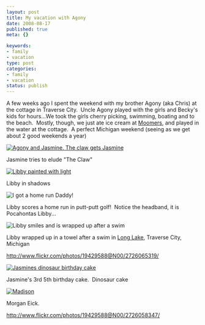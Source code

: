 ```yaml
--- 
layout: post
title: My vacation with Agony
date: 2008-08-17
published: true
meta: {}

keywords: 
- family
- vacation
type: post
categories: 
- family
- vacation
status: publish
---
```



A few weeks ago I spent the weekend with my brother Agony (aka Chris) at the cottage in Traverse City.  Uncle Agony played with the girls and Becky's kids for hours...We took the girls cherry picking, swimming, boating and to the beach.  Mostly, though, we just ate ice cream at [Moomers](http://www.moomers.com/), and played in the water at the cottage.  A perfect Michigan weekend (seeing as we get about 2 good weekends a year)

 

[![Agony and Jasmine.  The claw gets Jasmine](http://media.eick.us/2011/05/2726058347_ddc05515f8.jpg)](http://www.flickr.com/photos/19429588@N00/2726058347/ "Agony and Jasmine.  The claw gets Jasmine")

 

Jasmine tries to elude "The Claw"

 

[![Libby painted with light](http://media.eick.us/2011/05/2726065319_1c8b1b1ccd.jpg)](http://www.flickr.com/photos/19429588@N00/2726065319/ "Libby painted with light")

 

Libby in shadows

![I got a home run Daddy!](http://media.eick.us/2011/05/2726885944_e21447ca9c.jpg)

 

Libby scores a home run in putt-putt golf!  Notice the headband, it is Pocahontas Libby...

 

![Libby smiles and is wrapped up after a swim](http://media.eick.us/2011/05/2726067469_94e830bf70.jpg)

 

Libby wrapped up in a towel after a swim in [Long Lake](http://maps.google.com/maps?ie=UTF8&hl=en&ll=44.715026,-85.73988&spn=0.081852,0.176296&z=13), Traverse City, Michigan

 

<http://www.flickr.com/photos/19429588@N00/2726065319/> 

 

[![Jasmines dinosaur birthday cake](http://media.eick.us/2011/05/2726064807_ff888354ee.jpg)](http://www.flickr.com/photos/19429588@N00/2726064807/ "Jasmines dinosaur birthday cake")

 

Jasmine's 3rd 5th birthday cake.  Dinosaur cake

 

[![Madison](http://media.eick.us/2011/05/2726889632_7c70a512e4.jpg)](http://www.flickr.com/photos/19429588@N00/2726889632/ "Madison")

 

Morgan Eick.

 

<http://www.flickr.com/photos/19429588@N00/2726058347/>

